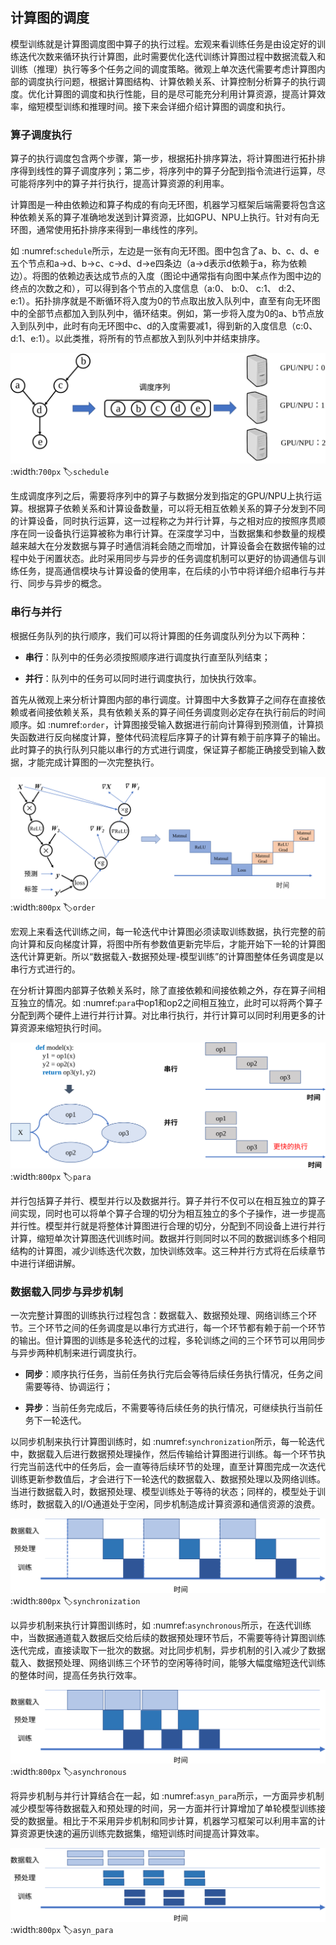 ## 计算图的调度

模型训练就是计算图调度图中算子的执行过程。宏观来看训练任务是由设定好的训练迭代次数来循环执行计算图，此时需要优化迭代训练计算图过程中数据流载入和训练（推理）执行等多个任务之间的调度策略。微观上单次迭代需要考虑计算图内部的调度执行问题，根据计算图结构、计算依赖关系、计算控制分析算子的执行调度。优化计算图的调度和执行性能，目的是尽可能充分利用计算资源，提高计算效率，缩短模型训练和推理时间。接下来会详细介绍计算图的调度和执行。

### 算子调度执行

算子的执行调度包含两个步骤，第一步，根据拓扑排序算法，将计算图进行拓扑排序得到线性的算子调度序列；第二步，将序列中的算子分配到指令流进行运算，尽可能将序列中的算子并行执行，提高计算资源的利用率。

计算图是一种由依赖边和算子构成的有向无环图，机器学习框架后端需要将包含这种依赖关系的算子准确地发送到计算资源，比如GPU、NPU上执行。针对有向无环图，通常使用拓扑排序来得到一串线性的序列。

如 :numref:`schedule`所示，左边是一张有向无环图。图中包含了a、b、c、d、e五个节点和a->d、b->c、c->d、d->e四条边（a->d表示d依赖于a，称为依赖边）。将图的依赖边表达成节点的入度（图论中通常指有向图中某点作为图中边的终点的次数之和），可以得到各个节点的入度信息（a:0、 b:0、 c:1、 d:2、 e:1）。拓扑排序就是不断循环将入度为0的节点取出放入队列中，直至有向无环图中的全部节点都加入到队列中，循环结束。例如，第一步将入度为0的a、b节点放入到队列中，此时有向无环图中c、d的入度需要减1，得到新的入度信息（c:0、d:1、e:1）。以此类推，将所有的节点都放入到队列中并结束排序。

![算子调度执行](../img/ch03/schedule.svg)
:width:`700px`
:label:`schedule`

生成调度序列之后，需要将序列中的算子与数据分发到指定的GPU/NPU上执行运算。根据算子依赖关系和计算设备数量，可以将无相互依赖关系的算子分发到不同的计算设备，同时执行运算，这一过程称之为并行计算，与之相对应的按照序贯顺序在同一设备执行运算被称为串行计算。在深度学习中，当数据集和参数量的规模越来越大在分发数据与算子时通信消耗会随之而增加，计算设备会在数据传输的过程中处于闲置状态。此时采用同步与异步的任务调度机制可以更好的协调通信与训练任务，提高通信模块与计算设备的使用率，在后续的小节中将详细介绍串行与并行、同步与异步的概念。

### 串行与并行

根据任务队列的执行顺序，我们可以将计算图的任务调度队列分为以下两种：

-   **串行**：队列中的任务必须按照顺序进行调度执行直至队列结束；

-   **并行**：队列中的任务可以同时进行调度执行，加快执行效率。

首先从微观上来分析计算图内部的串行调度。计算图中大多数算子之间存在直接依赖或者间接依赖关系，具有依赖关系的算子间任务调度则必定存在执行前后的时间顺序。如 :numref:`order`，计算图接受输入数据进行前向计算得到预测值，计算损失函数进行反向梯度计算，整体代码流程后序算子的计算有赖于前序算子的输出。此时算子的执行队列只能以串行的方式进行调度，保证算子都能正确接受到输入数据，才能完成计算图的一次完整执行。

![算子的串行](../img/ch03/order.png)
:width:`800px`
:label:`order`

宏观上来看迭代训练之间，每一轮迭代中计算图必须读取训练数据，执行完整的前向计算和反向梯度计算，将图中所有参数值更新完毕后，才能开始下一轮的计算图迭代计算更新。所以“数据载入-数据预处理-模型训练”的计算图整体任务调度是以串行方式进行的。

在分析计算图内部算子依赖关系时，除了直接依赖和间接依赖之外，存在算子间相互独立的情况。如 :numref:`para`中op1和op2之间相互独立，此时可以将两个算子分配到两个硬件上进行并行计算。对比串行执行，并行计算可以同时利用更多的计算资源来缩短执行时间。

![算子的并行](../img/ch03/para.svg)
:width:`800px`
:label:`para`

并行包括算子并行、模型并行以及数据并行。算子并行不仅可以在相互独立的算子间实现，同时也可以将单个算子合理的切分为相互独立的多个子操作，进一步提高并行性。模型并行就是将整体计算图进行合理的切分，分配到不同设备上进行并行计算，缩短单次计算图迭代训练时间。数据并行则同时以不同的数据训练多个相同结构的计算图，减少训练迭代次数，加快训练效率。这三种并行方式将在后续章节中进行详细讲解。

### 数据载入同步与异步机制

一次完整计算图的训练执行过程包含：数据载入、数据预处理、网络训练三个环节。三个环节之间的任务调度是以串行方式进行，每一个环节都有赖于前一个环节的输出。但计算图的训练是多轮迭代的过程，多轮训练之间的三个环节可以用同步与异步两种机制来进行调度执行。

-   **同步**：顺序执行任务，当前任务执行完后会等待后续任务执行情况，任务之间需要等待、协调运行；

-   **异步**：当前任务完成后，不需要等待后续任务的执行情况，可继续执行当前任务下一轮迭代。

以同步机制来执行计算图训练时，如 :numref:`synchronization`所示，每一轮迭代中，数据载入后进行数据预处理操作，然后传输给计算图进行训练。每一个环节执行完当前迭代中的任务后，会一直等待后续环节的处理，直至计算图完成一次迭代训练更新参数值后，才会进行下一轮迭代的数据载入、数据预处理以及网络训练。当进行数据载入时，数据预处理、模型训练处于等待的状态；同样的，模型处于训练时，数据载入的I/O通道处于空闲，同步机制造成计算资源和通信资源的浪费。

![同步机制](../img/ch03/synchronization.svg)
:width:`800px`
:label:`synchronization`

以异步机制来执行计算图训练时，如 :numref:`asynchronous`所示，在迭代训练中，当数据通道载入数据后交给后续的数据预处理环节后，不需要等待计算图训练迭代完成，直接读取下一批次的数据。对比同步机制，异步机制的引入减少了数据载入、数据预处理、网络训练三个环节的空闲等待时间，能够大幅度缩短迭代训练的整体时间，提高任务执行效率。

![异步机制](../img/ch03/asynchronous.svg)
:width:`800px`
:label:`asynchronous`

将异步机制与并行计算结合在一起，如 :numref:`asyn_para`所示，一方面异步机制减少模型等待数据载入和预处理的时间，另一方面并行计算增加了单轮模型训练接受的数据量。相比于不采用异步机制和同步计算，机器学习框架可以利用丰富的计算资源更快速的遍历训练完数据集，缩短训练时间提高计算效率。

![异步并行](../img/ch03/asyn_para.svg)
:width:`800px`
:label:`asyn_para`
